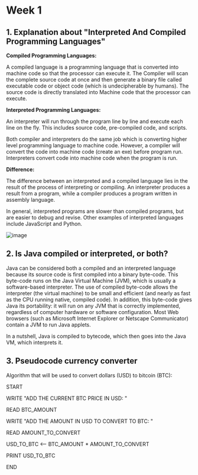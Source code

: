 # Week 1


## 1. Explanation about "Interpreted And Compiled Programming Languages"

**Compiled Programming Languages:**

A compiled language is a programming language that is converted into machine code so that the processor can execute it. The Compiler will scan the complete source code at once and then generate a binary file called executable code or object code (which is undecipherable by humans). The source code is directly translated into Machine code that the processor can execute. 

**Interpreted Programming Languages:**

An interpreter will run through the program line by line and execute each line on the fly. This includes source code, pre-compiled code, and scripts. 

Both compiler and interpreters do the same job which is converting higher level programming language to machine code. However, a compiler will convert the code into machine code (create an exe) before program run. Interpreters convert code into machine code when the program is run.

**Difference:**

The difference between an interpreted and a compiled language lies in the result of the process of interpreting or compiling. An interpreter produces a result from a program, while a compiler produces a program written in assembly language. 

In general, interpreted programs are slower than compiled programs, but are easier to debug and revise. Other examples of interpreted languages include JavaScript and Python.

![image](https://user-images.githubusercontent.com/86013814/161876539-d8f74db5-2c3f-4d20-b51b-efd18e626b74.png)


## 2. Is Java compiled or interpreted, or both?

Java can be considered both a compiled and an interpreted language because its source code is first compiled into a binary byte-code. This byte-code runs on the Java Virtual Machine (JVM), which is usually a software-based interpreter. The use of compiled byte-code allows the interpreter (the virtual machine) to be small and efficient (and nearly as fast as the CPU running native, compiled code). In addition, this byte-code gives Java its portability: it will run on any JVM that is correctly implemented, regardless of computer hardware or software configuration. Most Web browsers (such as Microsoft Internet Explorer or Netscape Communicator) contain a JVM to run Java applets.

In a nutshell, Java is compiled to bytecode, which then goes into the Java VM, which interprets it.

## 3. Pseudocode currency converter

Algorithm that will be used to convert dollars (USD) to bitcoin (BTC):

START

WRITE "ADD THE CURRENT BTC PRICE IN USD: "

READ BTC_AMOUNT

WRITE "ADD THE AMOUNT IN USD TO CONVERT TO BTC: "

READ AMOUNT_TO_CONVERT

USD_TO_BTC <-- BTC_AMOUNT * AMOUNT_TO_CONVERT 

PRINT USD_TO_BTC

END
